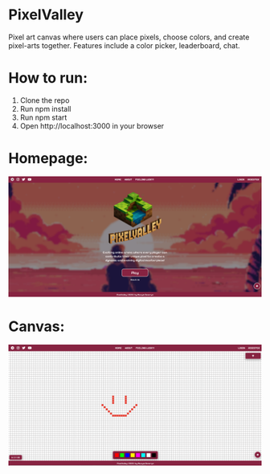 # PixelValley

Pixel art canvas where users can place pixels, choose colors, and create pixel-arts together.
Features include a color picker, leaderboard, chat.

# How to run:

1. Clone the repo
2. Run npm install
3. Run npm start
4. Open http://localhost:3000 in your browser

# Homepage:

![Pixel Valley Screenshot](./preview/preview_1.png)

# Canvas:

![Pixel Valley Screenshot](./preview/preview_2.png)

